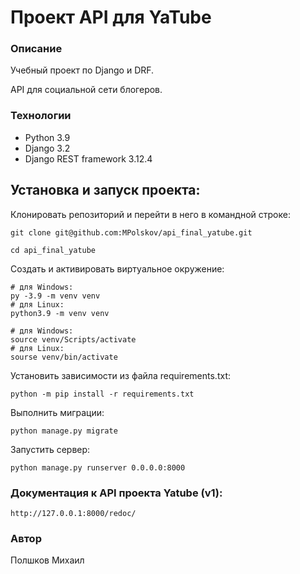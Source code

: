 # Проект API для YaTube
### Описание
Учебный проект по Django и DRF.

API для социальной сети блогеров.

### Технологии
* Python 3.9
* Django 3.2
* Django REST framework 3.12.4

## Установка и запуск проекта:
Клонировать репозиторий и перейти в него в командной строке:
```
git clone git@github.com:MPolskov/api_final_yatube.git
```
```
cd api_final_yatube
```
Cоздать и активировать виртуальное окружение:
```
# для Windows:
py -3.9 -m venv venv
# для Linux:
python3.9 -m venv venv
```
```
# для Windows:
source venv/Scripts/activate
# для Linux:
sourse venv/bin/activate
```
Установить зависимости из файла requirements.txt:
```
python -m pip install -r requirements.txt
```
Выполнить миграции:
```
python manage.py migrate
```
Запустить сервер:
```
python manage.py runserver 0.0.0.0:8000
```
### Документация к API проекта Yatube (v1):
```
http://127.0.0.1:8000/redoc/
```
### Автор
Полшков Михаил
